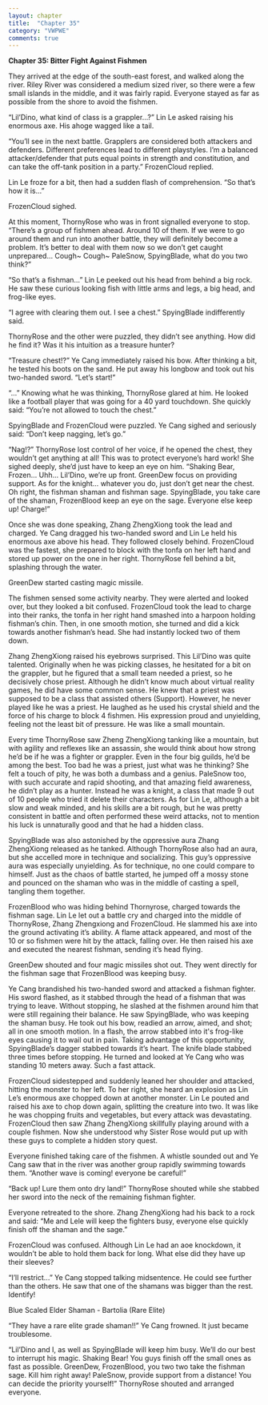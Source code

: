 ```yaml
---
layout: chapter
title:  "Chapter 35"
category: "VWPWE"
comments: true
---
```


**Chapter 35: Bitter Fight Against Fishmen**
 
They arrived at the edge of the south-east forest, and walked along the river. Riley River was considered a medium sized river, so there were a few small islands in the middle, and it was fairly rapid. Everyone stayed as far as possible from the shore to avoid the fishmen.
 
“Lil’Dino, what kind of class is a grappler…?” Lin Le asked raising his enormous axe. His ahoge wagged like a tail.
 
“You’ll see in the next battle. Grapplers are considered both attackers and defenders. Different preferences lead to different playstyles. I’m a balanced attacker/defender that puts equal points in strength and constitution, and can take the off-tank position in a party.” FrozenCloud replied.
 
Lin Le froze for a bit, then had a sudden flash of comprehension. “So that’s how it is...”
 
FrozenCloud sighed.
 
At this moment, ThornyRose who was in front signalled everyone to stop. “There’s a group of fishmen ahead. Around 10 of them. If we were to go around them and run into another battle, they will definitely become a problem. It’s better to deal with them now so we don’t get caught unprepared… Cough~ Cough~ PaleSnow, SpyingBlade, what do you two think?” 
 
“So that’s a fishman…” Lin Le peeked out his head from behind a big rock. He saw these curious looking fish with little arms and legs, a big head, and frog-like eyes. 
 
“I agree with clearing them out. I see a chest.” SpyingBlade indifferently said.
 
ThornyRose and the other were puzzled, they didn’t see anything. How did he find it? Was it his intuition as a treasure hunter?
 
“Treasure chest!?” Ye Cang immediately raised his bow. After thinking a bit, he tested his boots on the sand. He put away his longbow and took out his two-handed sword. “Let’s start!”
 
“...” Knowing what he was thinking, ThornyRose glared at him. He looked like a football player that was going for a 40 yard touchdown. She quickly said: “You’re not allowed to touch the chest.”
 
SpyingBlade and FrozenCloud were puzzled. Ye Cang sighed and seriously said: “Don’t keep nagging, let’s go.”
 
“Nag!?” ThornyRose lost control of her voice, if he opened the chest, they wouldn’t get anything at all! This was to protect everyone’s hard work! She sighed deeply, she’d just have to keep an eye on him. “Shaking Bear, Frozen… Uhh… Lil’Dino, we’re up front. GreenDew focus on providing support. As for the knight… whatever you do, just don’t get near the chest. Oh right, the fishman shaman and fishman sage. SpyingBlade, you take care of the shaman, FrozenBlood keep an eye on the sage. Everyone else keep up! Charge!”
 
Once she was done speaking, Zhang ZhengXiong took the lead and charged. Ye Cang dragged his two-handed sword and Lin Le held his enormous axe above his head. They followed closely behind. FrozenCloud was the fastest, she prepared to block with the tonfa on her left hand and stored up power on the one in her right. ThornyRose fell behind a bit, splashing through the water.
 
GreenDew started casting magic missile.
 
The fishmen sensed some activity nearby. They were alerted and looked over, but they looked a bit confused. FrozenCloud took the lead to charge into their ranks, the tonfa in her right hand smashed into a harpoon holding fishman’s chin. Then, in one smooth motion, she turned and did a kick towards another fishman’s head. She had instantly locked two of them down. 
 
Zhang ZhengXiong raised his eyebrows surprised. This Lil’Dino was quite talented. Originally when he was picking classes, he hesitated for a bit on the grappler, but he figured that a small team needed a priest, so he decisively chose priest. Although he didn’t know much about virtual reality games, he did have some common sense. He knew that a priest was supposed to be a class that assisted others (Support). However, he never played like he was a priest. He laughed as he used his crystal shield and the force of his charge to block 4 fishmen. His expression proud and unyielding, feeling not the least bit of pressure. He was like a small mountain.
 
Every time ThornyRose saw Zheng ZhengXiong tanking like a mountain, but with agility and reflexes like an assassin, she would think about how strong he’d be if he was a fighter or grappler. Even in the four big guilds, he’d be among the best. Too bad he was a priest, just what was he thinking? She felt a touch of pity, he was both a dumbass and a genius. PaleSnow too, with such accurate and rapid shooting, and that amazing field awareness, he didn’t play as a hunter. Instead he was a knight, a class that made 9 out of 10 people who tried it delete their characters. As for Lin Le, although a bit slow and weak minded, and his skills are a bit rough, but he was pretty consistent in battle and often performed these weird attacks, not to mention his luck is unnaturally good and that he had a hidden class.  
 
SpyingBlade was also astonished by the oppressive aura Zhang ZhengXiong released as he tanked. Although ThornyRose also had an aura, but she accelled more in technique and socializing. This guy’s oppressive aura was especially unyielding. As for technique, no one could compare to himself. Just as the chaos of battle started, he jumped off a mossy stone and pounced on the shaman who was in the middle of casting a spell, tangling them together.
 
FrozenBlood who was hiding behind Thornyrose, charged towards the fishman sage. Lin Le let out a battle cry and charged into the middle of ThornyRose, Zhang Zhengxiong and FrozenCloud. He slammed his axe into the ground activating it’s ability. A flame attack appeared, and most of the 10 or so fishmen were hit by the attack, falling over. He then raised his axe and executed the nearest fishman, sending it’s head flying.
 
GreenDew shouted and four magic missiles shot out. They went directly for the fishman sage that FrozenBlood was keeping busy.
 
Ye Cang brandished his two-handed sword and attacked a fishman fighter. His sword flashed, as it stabbed through the head of a fishman that was trying to leave. Without stopping, he slashed at the fishmen around him that were still regaining their balance. He saw SpyingBlade, who was keeping the shaman busy. He took out his bow, readied an arrow, aimed, and shot; all in one smooth motion. In a flash, the arrow stabbed into it's frog-like eyes causing it to wail out in pain. Taking advantage of this opportunity, SpyingBlade’s dagger stabbed towards it’s heart. The knife blade stabbed three times before stopping. He turned and looked at Ye Cang who was standing 10 meters away. Such a fast attack.
 
FrozenCloud sidestepped and suddenly leaned her shoulder and attacked, hitting the monster to her left. To her right, she heard an explosion as Lin Le’s enormous axe chopped down at another monster. Lin Le pouted and raised his axe to chop down again, splitting the creature into two. It was like he was chopping fruits and vegetables, but every attack was devastating. FrozenCloud then saw Zhang ZhengXiong skillfully playing around with a couple fishmen. Now she understood why Sister Rose would put up with these guys to complete a hidden story quest. 
 
Everyone finished taking care of the fishmen. A whistle sounded out and Ye Cang saw that in the river was another group rapidly swimming towards them. “Another wave is coming! everyone be careful!”
 
“Back up! Lure them onto dry land!” ThornyRose shouted while she stabbed her sword into the neck of the remaining fishman fighter.
 
Everyone retreated to the shore. Zhang ZhengXiong had his back to a rock and said: “Me and Lele will keep the fighters busy, everyone else quickly finish off the shaman and the sage.”
 
FrozenCloud was confused. Although Lin Le had an aoe knockdown, it wouldn’t be able to hold them back for long. What else did they have up their sleeves?
 
“I’ll restrict...” Ye Cang stopped talking midsentence. He could see further than the others. He saw that one of the shamans was bigger than the rest. Identify!
 
Blue Scaled Elder Shaman - Bartolia (Rare Elite)
 
“They have a rare elite grade shaman!!” Ye Cang frowned. It just became troublesome.
 
“Lil’Dino and I, as well as SpyingBlade will keep him busy. We’ll do our best to interrupt his magic. Shaking Bear! You guys finish off the small ones as fast as possible. GreenDew, FrozenBlood, you two two take the fishman sage. Kill him right away! PaleSnow, provide support from a distance! You can decide the priority yourself!” ThornyRose shouted and arranged everyone. 